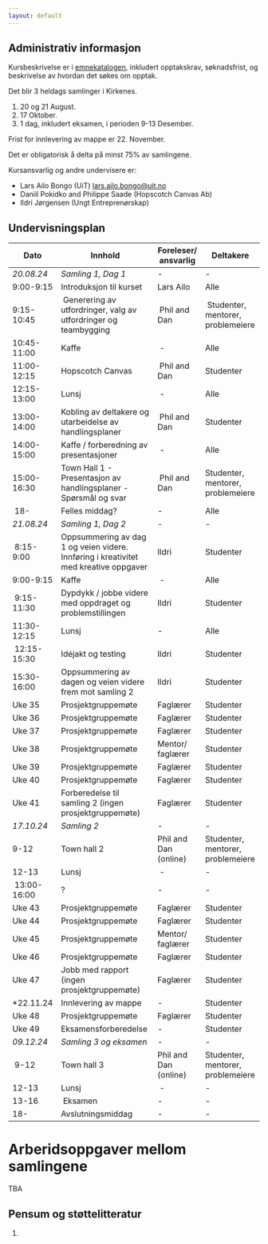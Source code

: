 ```yaml
---
layout: default
---
```


## Administrativ informasjon

Kursbeskrivelse er i [emnekatalogen](https://uit.no/utdanning/emner/emne/841390/inf-6010), inkludert opptakskrav, søknadsfrist, og beskrivelse av hvordan det søkes om opptak. 

Det blir 3 heldags samlinger i Kirkenes. 
1. 20 og 21 August.
2. 17 Oktober.
3. 1 dag, inkludert eksamen, i perioden 9-13 Desember.

Frist for innlevering av mappe er 22. November.

Det er obligatorisk å delta på minst 75% av samlingene.

Kursansvarlig og andre undervisere er:
- Lars Ailo Bongo (UiT) <lars.ailo.bongo@uit.no>
- Daniil Pokidko and Philippe Saade (Hopscotch Canvas Ab)
- Ildri Jørgensen (Ungt Entreprenørskap)

## Undervisningsplan

| Dato    	| Innhold		| Foreleser/ ansvarlig | Deltakere |
|-----------|-----------|----------------------|-----------|
| *20.08.24* | *Samling 1, Dag 1*           | - | - |
| 9:00-9:15  | Introduksjon til kurset      | Lars Ailo | Alle |
| 9:15-10:45 | Generering av utfordringer, valg av utfordringer og teambygging | Phil and Dan | Studenter, mentorer, problemeiere |
| 10:45-11:00 | Kaffe                       | - | Alle |
| 11:00-12:15 | Hopscotch Canvas            | Phil and Dan | Studenter |
| 12:15-13:00 | Lunsj                       | - | Alle |
| 13:00-14:00 | Kobling av deltakere og utarbeidelse av handlingsplaner         | Phil and Dan | Studenter |
| 14:00-15:00 | Kaffe / forberedning av presentasjoner                          | - | Alle |
| 15:00-16:30 | Town Hall 1 - Presentasjon av handlingsplaner - Spørsmål og svar | Phil and Dan | Studenter, mentorer, problemeiere |
| 18-   | Felles middag?                    | - | Alle |
| *21.08.24* | *Samling 1, Dag 2*           | - | - |
| 8:15-9:00   |  Oppsummering av dag 1 og veien videre. Innføring i kreativitet med kreative oppgaver | Ildri | Studenter |
| 9:00-9:15   | Kaffe                       | - | Alle |
| 9:15-11:30  | Dypdykk / jobbe videre med oppdraget og problemstillingen | Ildri | Studenter |
| 11:30-12:15 | Lunsj                                | - | Alle |
| 12:15-15:30 | Idéjakt og testing| Ildri | Studenter |
| 15:30-16:00 | Oppsummering av dagen og veien videre frem mot samling 2 | Ildri | Studenter |
| Uke 35 | Prosjektgruppemøte | Faglærer | Studenter |
| Uke 36 | Prosjektgruppemøte | Faglærer | Studenter |
| Uke 37 | Prosjektgruppemøte | Faglærer | Studenter |
| Uke 38 | Prosjektgruppemøte | Mentor/ faglærer | Studenter |
| Uke 39 | Prosjektgruppemøte | Faglærer | Studenter |
| Uke 40 | Prosjektgruppemøte | Faglærer | Studenter |
| Uke 41 | Forberedelse til samling 2 (ingen prosjektgruppemøte)| Faglærer | Studenter |
| *17.10.24* | *Samling 2*           | - | - |
| 9-12  | Town hall 2   | Phil and Dan (online) | Studenter, mentorer, problemeiere |
| 12-13 | Lunsj                             | - | - |
| 13:00-16:00 | ?  | - | - |
| Uke 43 | Prosjektgruppemøte | Faglærer | Studenter |
| Uke 44 | Prosjektgruppemøte | Faglærer | Studenter |
| Uke 45 | Prosjektgruppemøte | Mentor/ faglærer | Studenter |
| Uke 46 | Prosjektgruppemøte | Faglærer | Studenter |
| Uke 47 | Jobb med rapport (ingen prosjektgruppemøte)  | Faglærer | Studenter |
| *22.11.24 | Innlevering av mappe | - | Studenter |
| Uke 48 | Prosjektgruppemøte | Faglærer | Studenter |
| Uke 49 | Eksamensforberedelse | - | Studenter |
| *09.12.24* | *Samling 3 og eksamen*  | - | - |
| 9-12  | Town hall 3                | Phil and Dan (online) | Studenter, mentorer, problemeiere |
| 12-13 | Lunsj                        | - | - |
| 13-16 | Eksamen                      | - | - |
| 18-   | Avslutningsmiddag            | - | - |

# Arberidsoppgaver mellom samlingene

TBA

## Pensum og støttelitteratur

1.

